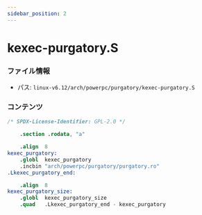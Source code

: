 ```yaml
---
sidebar_position: 2
---
```

# kexec-purgatory.S

### ファイル情報

- パス: `linux-v6.12/arch/powerpc/purgatory/kexec-purgatory.S`

### コンテンツ

```S
/* SPDX-License-Identifier: GPL-2.0 */

	.section .rodata, "a"

	.align	8
kexec_purgatory:
	.globl	kexec_purgatory
	.incbin	"arch/powerpc/purgatory/purgatory.ro"
.Lkexec_purgatory_end:

	.align	8
kexec_purgatory_size:
	.globl	kexec_purgatory_size
	.quad	.Lkexec_purgatory_end - kexec_purgatory

```
